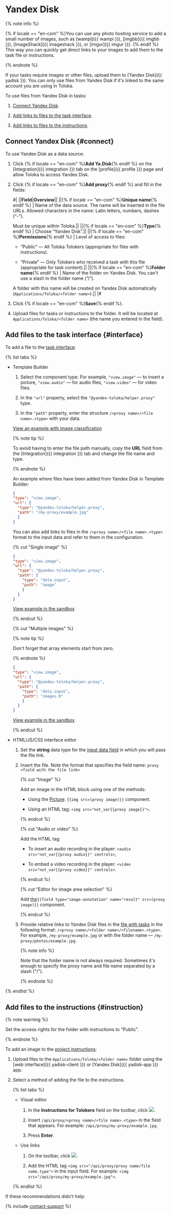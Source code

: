 # Yandex Disk

{% note info %}

{% if locale == "en-com" %}You can use any photo hosting service to add a small number of images, such as [wampi]({{ wampi }}), [imgbb]({{ imgbb }}), [ImageShack]({{ imageshack }}), or [imgur]({{ imgur }}). {% endif %} This way you can quickly get direct links to your images to add them to the task file or instructions.

{% endnote %}

If your tasks require images or other files, upload them to [Yandex Disk]({{ yadisk }}). You can only use files from Yandex Disk if it's linked to the same account you are using in Toloka.

To use files from Yandex Disk in tasks:

1. [Connect Yandex Disk](#connect).

1. [Add links to files to the task interface](#interface).

1. [Add links to files to the instructions](#instruction).

## Connect Yandex Disk {#connect}

To use Yandex Disk as a data source:

1. Click {% if locale == "en-com" %}**Add Ya.Disk**{% endif %} on the [Integration]({{ integration }}) tab on the [profile]({{ profile }}) page and allow Toloka to access Yandex Disk.

1. Click {% if locale == "en-com" %}**Add proxy**{% endif %} and fill in the fields:

    #|
    ||**Field**|**Overview**||
    ||{% if locale == "en-com" %}**Unique name**{% endif %} | Name of the data source. The name will be inserted in the file URLs. Allowed characters in the name: Latin letters, numbers, dashes (“-”).

    Must be unique within Toloka.||
    ||{% if locale == "en-com" %}**Type**{% endif %} | Choose “Yandex Disk”.||
    ||{% if locale == "en-com" %}**Permissions**{% endif %} | Level of access to files:

    - “Public” — All Toloka Tolokers (appropriate for files with instructions).

    - “Private” — Only Tolokers who received a task with this file (appropriate for task content).||
    ||{% if locale == "en-com" %}**Folder name**{% endif %} | Name of the folder on Yandex Disk. You can't use a slash in the folder name (“/”).

    A folder with this name will be created on Yandex Disk automatically (`Applications/Toloka/<folder name>`).||
    |#

1. Click {% if locale == "en-com" %}**Save**{% endif %}.

1. Upload files for tasks or instructions to the folder. It will be located at `Applications/Toloka/<folder name>` (the name you entered in the field).

## Add files to the task interface {#interface}

To add a file to the [task interface](spec.md):

{% list tabs %}

- Template Builder

  1. Select the component type. For example, `"view.image"` — to insert a picture, `"view.audio"` — for audio files, `"view.video"` — for video files.

  1. In the `"url"` property, select the `"@yandex-toloka/helper.proxy"` type.

  1. In the `"path"` property, enter the structure `/<proxy name>/<file name>.<type>` with your data.

  [View an example with image classification](https://clck.ru/SSbzF)

  {% note tip %}

  To avoid having to enter the file path manually, copy the **URL** field from the [Integration]({{ integration }}) tab and change the file name and type.

  {% endnote %}

  An example where files have been added from Yandex Disk in Template Builder:

  ```json
  {
  "type": "view.image",
  "url": {
    "type": "@yandex-toloka/helper.proxy",
    "path": "/my-proxy/example.jpg"
    }
  }
  ```

  You can also add links to files in the `/<proxy name>/<file name>.<type>` format to the input data and refer to them in the configuration.

  {% cut "Single image" %}

  ```json
  {
  "type": "view.image",
  "url": {
    "type": "@yandex-toloka/helper.proxy",
    "path": {
      "type": "data.input",
      "path": "image"
      }
    }
  }
  ```

  [View example in the sandbox](https://ya.cc/t/Hh04Pei73jKDq4)

  {% endcut %}

  {% cut "Multiple images" %}

  {% note tip %}

  Don't forget that array elements start from zero.

  {% endnote %}

  ```json
  {
  "type": "view.image",
  "url": {
    "type": "@yandex-toloka/helper.proxy",
    "path": {
      "type": "data.input",
      "path": "images.0"
      }
    }
  }
  ```

  [View example in the sandbox](https://clck.ru/SP3Bd)

  {% endcut %}

- HTML/JS/CSS interface editor

  1. Set the **string** data type for the [input data field](incoming.md) in which you will pass the file link.

  1. Insert the file. Note the format that specifies the field name: `proxy <field with the file link>`

      {% cut "Image" %}

      Add an image in the HTML block using one of the methods:

      - Using the [Picture](t-components/img.md): `{{img src=(proxy image)}}` component.

      - Using an HTML tag: `<img src="not_var{{proxy image}}">`.

      {% endcut %}

      {% cut "Audio or video" %}

      Add the HTML tag:

      - To insert an audio recording in the player: `<audio src="not_var{{proxy audio}}" controls>`,

      - To embed a video recording in the player: `<video src="not_var{{proxy video}}" controls>`.

      {% endcut %}

      {% cut "Editor for image area selection" %}

      Add [the](t-components/image-annotation.md#adding_editor)`{{field type="image-annotation" name="result" src=(proxy image)}}` component.

      {% endcut %}

  1. Provide relative links to Yandex Disk files in the [file with tasks](../../glossary.md#tsv) in the following format: `/<proxy name>/<folder name>/<filename>.<type>`. For example, `/my-proxy/example.jpg` or with the folder name — `/my-proxy/photos/example.jpg`.

      {% note info %}

      Note that the folder name is not always required. Sometimes it's enough to specify the proxy name and file name separated by a slash ("/").

      {% endnote %}

{% endlist %}

## Add files to the instructions {#instruction}

{% note warning %}

Set the access rights for the folder with instructions to “Public”.

{% endnote %}

To add an image to the [project instructions](instruction.md):

1. Upload files to the `Applications/Toloka/<folder name>` folder using the [web interface]({{ yadisk-client }}) or [Yandex Disk]({{ yadisk-app }}) app.

1. Select a method of adding the file to the instructions.

    {% list tabs %}

    - Visual editor

      1. In the **Instructions for Tolokers** field on the toolbar, click ![](../_images/img3.svg).

      1. Insert `/api/proxy/<proxy name>/<file name>.<type>` in the field that appears. For example: `/api/proxy/my-proxy/example.jpg`.

      1. Press **Enter**.

    - Use links

      1. On the toolbar, click ![](../_images/code.svg).

      1. Add the HTML tag `<img src="/api/proxy/proxy name/file name.type">` in the input field. For example: `<img src="/api/proxy/my-proxy/example.jpg">`.

    {% endlist %}

If these recommendations didn't help:

{% include [contact-support](../_includes/contact-support.md) %}